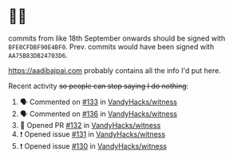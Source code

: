 # 👋🏻
<!--
**aadibajpai/aadibajpai** is a ✨ _special_ ✨ repository because its `README.md` (this file) appears on your GitHub profile.
-->
commits from like 18th September onwards should be signed with `BFE0CFDBF90E4BF0`. Prev. commits would have been signed with `AA75B83DB24703D6`.

https://aadibajpai.com probably contains all the info I'd put here.

Recent activity ~~so people can stop saying I do nothing~~:
<!--START_SECTION:activity-->
1. 🗣 Commented on [#133](https://github.com/VandyHacks/witness/issues/133) in [VandyHacks/witness](https://github.com/VandyHacks/witness)
2. 🗣 Commented on [#136](https://github.com/VandyHacks/witness/issues/136) in [VandyHacks/witness](https://github.com/VandyHacks/witness)
3. 💪 Opened PR [#132](https://github.com/VandyHacks/witness/pull/132) in [VandyHacks/witness](https://github.com/VandyHacks/witness)
4. ❗️ Opened issue [#131](https://github.com/VandyHacks/witness/issues/131) in [VandyHacks/witness](https://github.com/VandyHacks/witness)
5. ❗️ Opened issue [#130](https://github.com/VandyHacks/witness/issues/130) in [VandyHacks/witness](https://github.com/VandyHacks/witness)
<!--END_SECTION:activity-->
